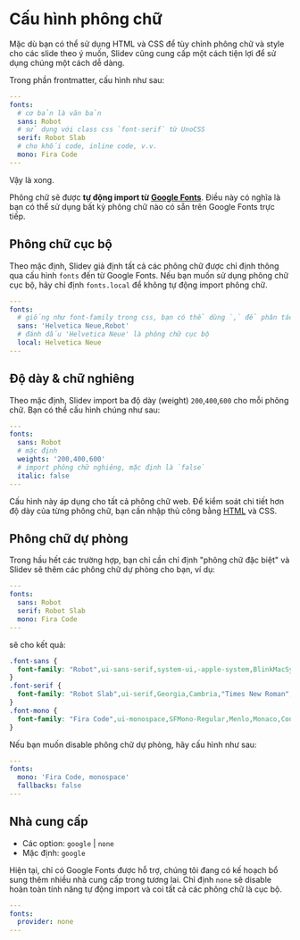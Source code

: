 # Cấu hình phông chữ

Mặc dù bạn có thể sử dụng HTML và CSS để tùy chỉnh phông chữ và style cho các slide theo ý muốn, Slidev cũng cung cấp một cách tiện lợi để sử dụng chúng một cách dễ dàng.

Trong phần frontmatter, cấu hình như sau:

```yaml
---
fonts:
  # cơ bản là văn bản
  sans: Robot
  # sử dụng với class css `font-serif` từ UnoCSS
  serif: Robot Slab
  # cho khối code, inline code, v.v.
  mono: Fira Code
---
```

Vậy là xong.

Phông chữ sẽ được **tự động import từ [Google Fonts](https://fonts.google.com/)**. Điều này có nghĩa là bạn có thể sử dụng bất kỳ phông chữ nào có sẵn trên Google Fonts trực tiếp.

## Phông chữ cục bộ

Theo mặc định, Slidev giả định tất cả các phông chữ được chỉ định thông qua cấu hình `fonts` đến từ Google Fonts. Nếu bạn muốn sử dụng phông chữ cục bộ, hãy chỉ định `fonts.local` để không tự động import phông chữ.

```yaml
---
fonts:
  # giống như font-family trong css, bạn có thể dùng `,` để phân tách nhiều phông chữ dự phòng
  sans: 'Helvetica Neue,Robot'
  # đánh dấu 'Helvetica Neue' là phông chữ cục bộ
  local: Helvetica Neue
---
```

## Độ dày & chữ nghiêng

Theo mặc định, Slidev import ba độ dày (weight) `200`,`400`,`600` cho mỗi phông chữ. Bạn có thể cấu hình chúng như sau:

```yaml
---
fonts:
  sans: Robot
  # mặc định
  weights: '200,400,600'
  # import phông chữ nghiêng, mặc định là `false`
  italic: false
---
```

Cấu hình này áp dụng cho tất cả phông chữ web. Để kiểm soát chi tiết hơn độ dày của từng phông chữ, bạn cần nhập thủ công bằng [HTML](/custom/directory-structure.html#index-html) và CSS.

## Phông chữ dự phòng

Trong hầu hết các trường hợp, bạn chỉ cần chỉ định "phông chữ đặc biệt" và Slidev sẽ thêm các phông chữ dự phòng cho bạn, ví dụ:

```yaml
---
fonts:
  sans: Robot
  serif: Robot Slab
  mono: Fira Code
---
```

sẽ cho kết quả:

<!-- eslint-skip -->

```css
.font-sans {
  font-family: "Robot",ui-sans-serif,system-ui,-apple-system,BlinkMacSystemFont,"Segoe UI",Roboto,"Helvetica Neue",Arial,"Noto Sans",sans-serif,"Apple Color Emoji","Segoe UI Emoji","Segoe UI Symbol","Noto Color Emoji";
}
.font-serif {
  font-family: "Robot Slab",ui-serif,Georgia,Cambria,"Times New Roman",Times,serif;
}
.font-mono {
  font-family: "Fira Code",ui-monospace,SFMono-Regular,Menlo,Monaco,Consolas,"Liberation Mono","Courier New",monospace;
}
```

Nếu bạn muốn disable phông chữ dự phòng, hãy cấu hình như sau:

```yaml
---
fonts:
  mono: 'Fira Code, monospace'
  fallbacks: false
---
```

## Nhà cung cấp

- Các option: `google` | `none`
- Mặc định: `google`

Hiện tại, chỉ có Google Fonts được hỗ trợ, chúng tôi đang có kế hoạch bổ sung thêm nhiều nhà cung cấp trong tương lai. Chỉ định `none` sẽ disable hoàn toàn tính năng tự động import và coi tất cả các phông chữ là cục bộ.

```yaml
---
fonts:
  provider: none
---
```
